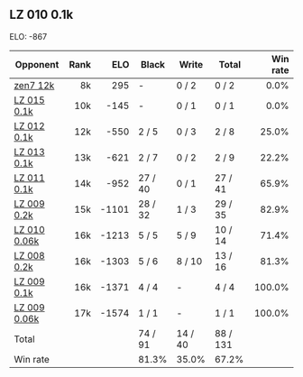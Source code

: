 ## LZ 010 0.1k ##

ELO: -867

Opponent | Rank | ELO | Black | Write | Total | Win rate
---------|-----:|----:|-------|-------|-------|-------:
[zen7 12k](zen7%2012k.md) | 8k | 295 | - | 0 / 2 | 0 / 2 | 0.0%
[LZ 015 0.1k](LZ%20015%200.1k.md) | 10k | -145 | - | 0 / 1 | 0 / 1 | 0.0%
[LZ 012 0.1k](LZ%20012%200.1k.md) | 12k | -550 | 2 / 5 | 0 / 3 | 2 / 8 | 25.0%
[LZ 013 0.1k](LZ%20013%200.1k.md) | 13k | -621 | 2 / 7 | 0 / 2 | 2 / 9 | 22.2%
[LZ 011 0.1k](LZ%20011%200.1k.md) | 14k | -952 | 27 / 40 | 0 / 1 | 27 / 41 | 65.9%
[LZ 009 0.2k](LZ%20009%200.2k.md) | 15k | -1101 | 28 / 32 | 1 / 3 | 29 / 35 | 82.9%
[LZ 010 0.06k](LZ%20010%200.06k.md) | 16k | -1213 | 5 / 5 | 5 / 9 | 10 / 14 | 71.4%
[LZ 008 0.2k](LZ%20008%200.2k.md) | 16k | -1303 | 5 / 6 | 8 / 10 | 13 / 16 | 81.3%
[LZ 009 0.1k](LZ%20009%200.1k.md) | 16k | -1371 | 4 / 4 | - | 4 / 4 | 100.0%
[LZ 009 0.06k](LZ%20009%200.06k.md) | 17k | -1574 | 1 / 1 | - | 1 / 1 | 100.0%
Total | | | 74 / 91 | 14 / 40 | 88 / 131 | 
Win rate| | | 81.3% | 35.0% | 67.2% | 
